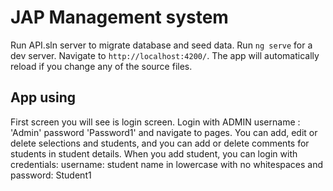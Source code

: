 # JAP Management system

Run API.sln server to migrate database and seed data.
Run `ng serve` for a dev server. Navigate to `http://localhost:4200/`. The app will automatically reload if you change any of the source files.

## App using

First screen you will see is login screen.
Login with ADMIN 
username : 'Admin' 
password 'Password1' 
and navigate to pages. You can add, edit or delete selections and students, and you can add or delete comments for students in student details.
When you add student, you can login with credentials: 
username: student name in lowercase with no whitespaces and
password: Student1



